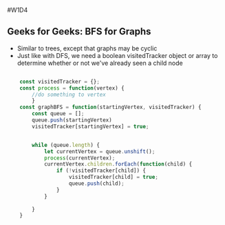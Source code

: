 #W1D4


## Geeks for Geeks: BFS for Graphs 

- Similar to trees, except that graphs may be cyclic
- Just like with DFS, we need a boolean visitedTracker object or array to determine whether or not we've already seen a child node

```javascript

    const visitedTracker = {};
    const process = function(vertex) { 
        //do something to vertex
        } 
    const graphBFS = function(startingVertex, visitedTracker) {
        const queue = [];
        queue.push(startingVertex)
        visitedTracker[startingVertex] = true;


        while (queue.length) {
            let currentVertex = queue.unshift();
            process(currentVertex);
            currentVertex.children.forEach(function(child) {
                if (!visitedTracker[child]) {
                    visitedTracker[child] = true;
                    queue.push(child);
                }
            }
                
        }
    }
```